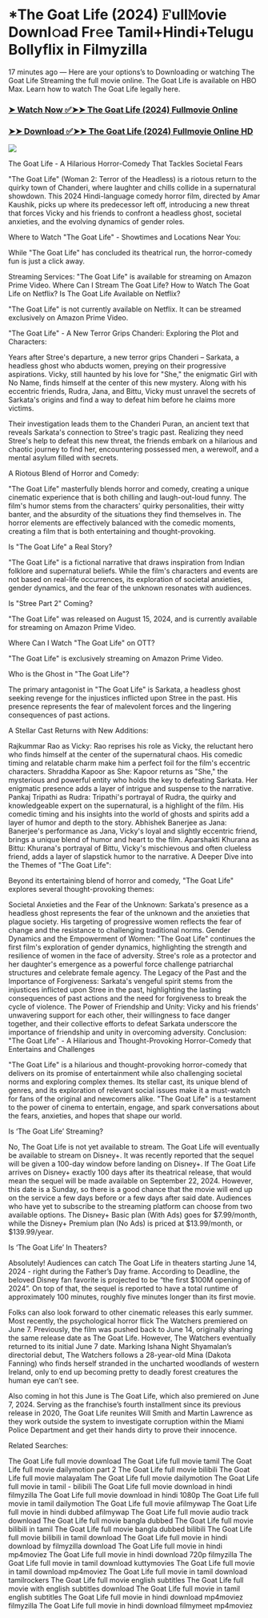 # *The Goat Life (2024) 𝙵ull𝙼ovie Downl𝚘ad Fr𝚎e Tamil+Hindi+Telugu Bollyflix in Filmyzilla
17 minutes ago — Here are your options’s to Downloading or watching The Goat Life Streaming the full movie online. The Goat Life is available on HBO Max. Learn how to watch The Goat Life legally here.


### [➤ Watch Now ✅➤➤ The Goat Life (2024) Fullmovie Online](https://t.co/LfJIourHuq)

### [➤➤ Download ✅➤➤ The Goat Life (2024) Fullmovie Online HD](https://t.co/LfJIourHuq)

<p dir="auto"><a href="https://t.co/LfJIourHuq" title="PLAY NOW" rel="nofollow"><img src="https://i.imgur.com/jhNGoEt.gif" style="max-width: 100%;"></a></p>


The Goat Life - A Hilarious Horror-Comedy That Tackles Societal Fears

"The Goat Life" (Woman 2: Terror of the Headless) is a riotous return to the quirky town of Chanderi, where laughter and chills collide in a supernatural showdown. This 2024 Hindi-language comedy horror film, directed by Amar Kaushik, picks up where its predecessor left off, introducing a new threat that forces Vicky and his friends to confront a headless ghost, societal anxieties, and the evolving dynamics of gender roles.

Where to Watch "The Goat Life" - Showtimes and Locations Near You:

While "The Goat Life" has concluded its theatrical run, the horror-comedy fun is just a click away.

Streaming Services: "The Goat Life" is available for streaming on Amazon Prime Video.
Where Can I Stream The Goat Life? How to Watch The Goat Life on Netflix? Is The Goat Life Available on Netflix?

"The Goat Life" is not currently available on Netflix. It can be streamed exclusively on Amazon Prime Video.

"The Goat Life" - A New Terror Grips Chanderi: Exploring the Plot and Characters:

Years after Stree's departure, a new terror grips Chanderi – Sarkata, a headless ghost who abducts women, preying on their progressive aspirations. Vicky, still haunted by his love for "She," the enigmatic Girl with No Name, finds himself at the center of this new mystery. Along with his eccentric friends, Rudra, Jana, and Bittu, Vicky must unravel the secrets of Sarkata's origins and find a way to defeat him before he claims more victims.

Their investigation leads them to the Chanderi Puran, an ancient text that reveals Sarkata's connection to Stree's tragic past. Realizing they need Stree's help to defeat this new threat, the friends embark on a hilarious and chaotic journey to find her, encountering possessed men, a werewolf, and a mental asylum filled with secrets.

A Riotous Blend of Horror and Comedy:

"The Goat Life" masterfully blends horror and comedy, creating a unique cinematic experience that is both chilling and laugh-out-loud funny. The film's humor stems from the characters' quirky personalities, their witty banter, and the absurdity of the situations they find themselves in. The horror elements are effectively balanced with the comedic moments, creating a film that is both entertaining and thought-provoking.

Is "The Goat Life" a Real Story?

"The Goat Life" is a fictional narrative that draws inspiration from Indian folklore and supernatural beliefs. While the film's characters and events are not based on real-life occurrences, its exploration of societal anxieties, gender dynamics, and the fear of the unknown resonates with audiences.

Is "Stree Part 2" Coming?

"The Goat Life" was released on August 15, 2024, and is currently available for streaming on Amazon Prime Video.

Where Can I Watch "The Goat Life" on OTT?

"The Goat Life" is exclusively streaming on Amazon Prime Video.

Who is the Ghost in "The Goat Life"?

The primary antagonist in "The Goat Life" is Sarkata, a headless ghost seeking revenge for the injustices inflicted upon Stree in the past. His presence represents the fear of malevolent forces and the lingering consequences of past actions.

A Stellar Cast Returns with New Additions:

Rajkummar Rao as Vicky: Rao reprises his role as Vicky, the reluctant hero who finds himself at the center of the supernatural chaos. His comedic timing and relatable charm make him a perfect foil for the film's eccentric characters.
Shraddha Kapoor as She: Kapoor returns as "She," the mysterious and powerful entity who holds the key to defeating Sarkata. Her enigmatic presence adds a layer of intrigue and suspense to the narrative.
Pankaj Tripathi as Rudra: Tripathi's portrayal of Rudra, the quirky and knowledgeable expert on the supernatural, is a highlight of the film. His comedic timing and his insights into the world of ghosts and spirits add a layer of humor and depth to the story.
Abhishek Banerjee as Jana: Banerjee's performance as Jana, Vicky's loyal and slightly eccentric friend, brings a unique blend of humor and heart to the film.
Aparshakti Khurana as Bittu: Khurana's portrayal of Bittu, Vicky's mischievous and often clueless friend, adds a layer of slapstick humor to the narrative.
A Deeper Dive into the Themes of "The Goat Life":

Beyond its entertaining blend of horror and comedy, "The Goat Life" explores several thought-provoking themes:

Societal Anxieties and the Fear of the Unknown: Sarkata's presence as a headless ghost represents the fear of the unknown and the anxieties that plague society. His targeting of progressive women reflects the fear of change and the resistance to challenging traditional norms.
Gender Dynamics and the Empowerment of Women: "The Goat Life" continues the first film's exploration of gender dynamics, highlighting the strength and resilience of women in the face of adversity. Stree's role as a protector and her daughter's emergence as a powerful force challenge patriarchal structures and celebrate female agency.
The Legacy of the Past and the Importance of Forgiveness: Sarkata's vengeful spirit stems from the injustices inflicted upon Stree in the past, highlighting the lasting consequences of past actions and the need for forgiveness to break the cycle of violence.
The Power of Friendship and Unity: Vicky and his friends' unwavering support for each other, their willingness to face danger together, and their collective efforts to defeat Sarkata underscore the importance of friendship and unity in overcoming adversity.
Conclusion: "The Goat Life" - A Hilarious and Thought-Provoking Horror-Comedy that Entertains and Challenges

"The Goat Life" is a hilarious and thought-provoking horror-comedy that delivers on its promise of entertainment while also challenging societal norms and exploring complex themes. Its stellar cast, its unique blend of genres, and its exploration of relevant social issues make it a must-watch for fans of the original and newcomers alike. "The Goat Life" is a testament to the power of cinema to entertain, engage, and spark conversations about the fears, anxieties, and hopes that shape our world.


Is ‘The Goat Life’ Streaming?

No, The Goat Life is not yet available to stream. The Goat Life will eventually be available to stream on Disney+. It was recently reported that the sequel will be given a 100-day window before landing on Disney+. If The Goat Life arrives on Disney+ exactly 100 days after its theatrical release, that would mean the sequel will be made available on September 22, 2024. However, this date is a Sunday, so there is a good chance that the movie will end up on the service a few days before or a few days after said date. Audiences who have yet to subscribe to the streaming platform can choose from two available options. The Disney+ Basic plan (With Ads) goes for $7.99/month, while the Disney+ Premium plan (No Ads) is priced at $13.99/month, or $139.99/year.

Is ‘The Goat Life’ In Theaters?

Absolutely! Audiences can catch The Goat Life in theaters starting June 14, 2024 - right during the Father’s Day frame. According to Deadline, the beloved Disney fan favorite is projected to be “the first $100M opening of 2024”. On top of that, the sequel is reported to have a total runtime of approximately 100 minutes, roughly five minutes longer than its first movie.

Folks can also look forward to other cinematic releases this early summer. Most recently, the psychological horror flick The Watchers premiered on June 7. Previously, the film was pushed back to June 14, originally sharing the same release date as The Goat Life. However, The Watchers eventually returned to its initial June 7 date. Marking Ishana Night Shyamalan’s directorial debut, The Watchers follows a 28-year-old Mina (Dakota Fanning) who finds herself stranded in the uncharted woodlands of western Ireland, only to end up becoming pretty to deadly forest creatures the human eye can’t see.

Also coming in hot this June is The Goat Life, which also premiered on June 7, 2024. Serving as the franchise’s fourth installment since its previous release in 2020, The Goat Life reunites Will Smith and Martin Lawrence as they work outside the system to investigate corruption within the Miami Police Department and get their hands dirty to prove their innocence.


Related Searches:

The Goat Life full movie download
The Goat Life full movie tamil
The Goat Life full movie dailymotion part 2
The Goat Life full movie bilibili
The Goat Life full movie malayalam
The Goat Life full movie dailymotion
The Goat Life full movie in tamil - bilibili
The Goat Life full movie download in hindi filmyzilla
The Goat Life full movie download in hindi 1080p
The Goat Life full movie in tamil dailymotion
The Goat Life full movie afilmywap
The Goat Life full movie in hindi dubbed afilmywap
The Goat Life full movie audio track download
The Goat Life full movie bangla dubbed
The Goat Life full movie bilibili in tamil
The Goat Life full movie bangla dubbed bilibili
The Goat Life full movie bilibili in tamil download
The Goat Life full movie in hindi download by filmyzilla
download The Goat Life full movie in hindi mp4moviez
The Goat Life full movie in hindi download 720p filmyzilla
The Goat Life full movie in tamil download kuttymovies
The Goat Life full movie in tamil download mp4moviez
The Goat Life full movie in tamil download tamilrockers
The Goat Life full movie english subtitles
The Goat Life full movie with english subtitles download
The Goat Life full movie in tamil english subtitles
The Goat Life full movie in hindi download mp4moviez filmyzilla
The Goat Life full movie in hindi download filmymeet mp4moviez

